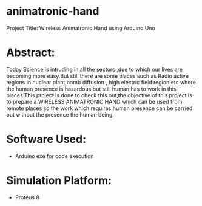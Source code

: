 # animatronic-hand
Project Title: Wireless Animatronic Hand using Arduino Uno

# Abstract: 
Today Science is intruding in all the sectors ,due to which our lives are becoming more easy.But still there are some places such as Radio active regions in nuclear plant,bomb diffusion , high electric field region etc where the human presence is hazardous but still human has to work in this places.This project is done to check this out,the objective of this project is to prepare a WIRELESS ANIMATRONIC HAND which can be used from remote places so the work which requires human presence can be carried out without the presence the human being.

# Software Used: 
 * Arduino exe for code execution
# Simulation Platform: 
 * Proteus 8 

